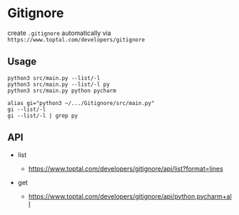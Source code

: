 # Gitignore

create `.gitignore` automatically via `https://www.toptal.com/developers/gitignore`

## Usage

```shell
python3 src/main.py --list/-l
python3 src/main.py --list/-l py
python3 src/main.py python pycharm

alias gi="python3 ~/.../Gitignore/src/main.py"
gi --list/-l
gi --list/-l | grep py
```

## API

- list
  - https://www.toptal.com/developers/gitignore/api/list?format=lines

- get
  - https://www.toptal.com/developers/gitignore/api/python,pycharm+all
